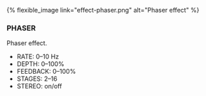 ---
---
{% flexible_image link="effect-phaser.png" alt="Phaser effect" %}

### PHASER
Phaser effect.

* RATE: 0–10 Hz
* DEPTH: 0–100%
* FEEDBACK: 0–100%
* STAGES: 2–16
* STEREO: on/off
